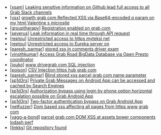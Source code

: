 * [[xsam](https://hackerone.com/xsam)] [Leaking sensitive information on Github lead full access to all Grab Slack channels ](https://hackerone.com/reports/397527)
* [[ysx](https://hackerone.com/ysx)] [ growth grab com Reflected XSS via Base64-encoded q param on my html Valentine s microsite](https://hackerone.com/reports/320679)
* [[grouptherapy](https://hackerone.com/grouptherapy)] [Registration enabled on     grab com](https://hackerone.com/reports/318099)
* [[severus](https://hackerone.com/severus)] [Leak                information in real time through API request](https://hackerone.com/reports/307050)
* [[reptou](https://hackerone.com/reptou)] [Unrestricted access to https                   myteksi net ](https://hackerone.com/reports/304386)
* [[reptou](https://hackerone.com/reptou)] [Unrestricted access to Eureka server on          ](https://hackerone.com/reports/304240)
* [[paresh_parmar](https://hackerone.com/paresh_parmar)] [stored xss in comments  driver exam ](https://hackerone.com/reports/274443)
* [[vinothkumar](https://hackerone.com/vinothkumar)] [Access Grab Road BigData Database via Open Presto coordinator](https://hackerone.com/reports/266766)
* [[jouko](https://hackerone.com/jouko)] [www drivegrab com SQL injection](https://hackerone.com/reports/273946)
* [[poison](https://hackerone.com/poison)] [CSV Injection https  hub grab com](https://hackerone.com/reports/244292)
* [[paresh_parmar](https://hackerone.com/paresh_parmar)] [Blind stored xss parcel grab com  name parameter ](https://hackerone.com/reports/251224)
* [[sp1d3rs](https://hackerone.com/sp1d3rs)] [Private Grab Messages on Android App can be accessed and cached by Search Engines](https://hackerone.com/reports/221558)
* [[sp1d3rs](https://hackerone.com/sp1d3rs)] [Authorization bypass using login by phone option horizontal escalation possible on Grab Android App](https://hackerone.com/reports/205000)
* [[sp1d3rs](https://hackerone.com/sp1d3rs)] [Two-factor authentication bypass on Grab Android App](https://hackerone.com/reports/202425)
* [[netfuzzer](https://hackerone.com/netfuzzer)] [Dom based xss affecting all pages from https  www grab com ](https://hackerone.com/reports/247246)
* [[vagg-a-bond](https://hackerone.com/vagg-a-bond)] [ parcel grab com DOM XSS at assets bower components lodash perf ](https://hackerone.com/reports/248560)
* [[linkks](https://hackerone.com/linkks)] [Git repository found](https://hackerone.com/reports/248693)
